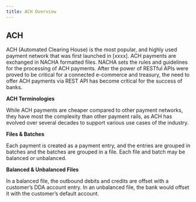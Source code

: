 ```yaml
---
title: ACH Overview 
---
```




## **ACH** 

ACH (Automated Clearing House) is the most popular, and highly used payment network that was first launched in [xxxx]. ACH payments are exchanged in NACHA formatted files. NACHA sets the rules and guidelines for the processing of ACH payments. After the power of RESTful APIs were proved to be critical for a connected e-commerce and treasury, the need to offer ACH payments via REST API has become critical for the success of banks. 

**ACH Terminologies** 

While ACH payments are cheaper compared to other payment networks, they have most the complexity than other payment rails, as ACH has evolved over several decades to support various use cases of the industry.

**Files & Batches**

Each payment is created as a payment entry, and the entries are grouped in batches and the batches are grouped in a file. Each file and batch may be balanced or unbalanced. 

**Balanced & Unbalanced Files**

In a balanced file, the outbound debits and credits are offset with a customer’s DDA account entry. In an unbalanced file, the bank would offset it with the customer’s default account. 


